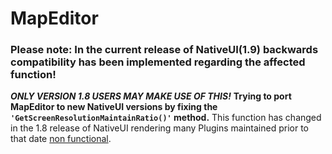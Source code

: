 # MapEditor
### Please note: In the current release of NativeUI(1.9) backwards compatibility has been implemented regarding the affected function!
___ONLY VERSION 1.8 USERS MAY MAKE USE OF THIS!___
__Trying to port MapEditor to new NativeUI versions
by fixing the ``'GetScreenResolutionMaintainRatio()'`` method.__
This function has changed in the 1.8 release of NativeUI rendering
many Plugins maintained prior to that date [non functional](https://github.com/Guad/NativeUI/commit/b0ca33811ab95eded0e231bc4fe08e054fe14a28).


